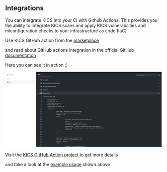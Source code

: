## Integrations

You can integrate KICS into your CI with Github Actions. 
This provides you the ability to integrate KICS scans and apply KICS vulnerabilities and miconfiguration checks to your infrastructure as code (IaC)

Use KICS GitHub action from the [marketplace](https://github.com/marketplace/actions/kics-github-action)

and read about GitHub actions integration in the official GitHub [documentation](https://docs.github.com/en/free-pro-team@latest/actions/quickstart)

Here you can see it in action ;)

<img src="https://raw.githubusercontent.com/Checkmarx/kics/master/docs/img/kics_scan_github_actions.png" width="850">  

Visit the [KICS GitHub Action project](https://github.com/marketplace/actions/kics-github-action) to get more details

and take a look at the [example usage](https://github.com/marketplace/actions/kics-github-action#example-usage) shown above
